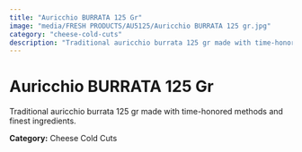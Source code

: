 ```yaml
---
title: "Auricchio BURRATA 125 Gr"
image: "media/FRESH PRODUCTS/AU5125/Auricchio BURRATA 125 gr.jpg"
category: "cheese-cold-cuts"
description: "Traditional auricchio burrata 125 gr made with time-honored methods and finest ingredients."
---
```


# Auricchio BURRATA 125 Gr

Traditional auricchio burrata 125 gr made with time-honored methods and finest ingredients.

**Category:** Cheese Cold Cuts
